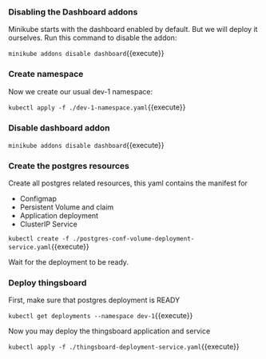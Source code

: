 ### Disabling the Dashboard addons

Minikube starts with the dashboard enabled by default.
But we will deploy it ourselves. Run this command to disable the addon:

`minikube addons disable dashboard`{{execute}}

### Create namespace

Now we create our usual dev-1 namespace:

`kubectl apply -f ./dev-1-namespace.yaml`{{execute}}

### Disable dashboard addon

`minikube addons disable dashboard`{{execute}}

### Create the postgres resources

Create all postgres related resources, this yaml contains the manifest for

- Configmap
- Persistent Volume and claim
- Application deployment
- ClusterIP Service

`kubectl create -f ./postgres-conf-volume-deployment-service.yaml`{{execute}}

Wait for the deployment to be ready.

### Deploy thingsboard

First, make sure that postgres deployment is READY

`kubectl get deployments --namespace dev-1`{{execute}}

Now you may deploy the thingsboard application and service

`kubectl apply -f ./thingsboard-deployment-service.yaml`{{execute}}
